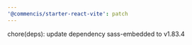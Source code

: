 ```yaml
---
'@commencis/starter-react-vite': patch
---
```


chore(deps): update dependency sass-embedded to v1.83.4
